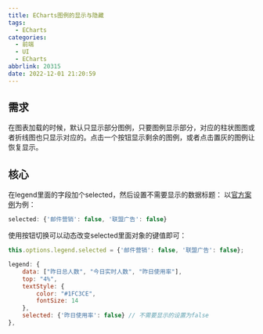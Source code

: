 ```yaml
---
title: ECharts图例的显示与隐藏
tags:
  - ECharts
categories:
  - 前端
  - UI
  - ECharts
abbrlink: 20315
date: 2022-12-01 21:20:59
---
```


## 需求

在图表加载的时候，默认只显示部分图例，只要图例显示部分，对应的柱状图图或者折线图也只显示对应的。点击一个按钮显示剩余的图例，或者点击置灰的图例让恢复显示。

<!-- more -->

## 核心

在legend里面的字段加个selected，然后设置不需要显示的数据标题：
以[官方案例](https://echarts.apache.org/examples/zh/editor.html?c=line-stack)为例：

```js
selected: {'邮件营销': false, '联盟广告': false}
```

使用按钮切换可以动态改变selected里面对象的键值即可：

```js
this.options.legend.selected = {'邮件营销': false, '联盟广告': false};
```

```js
legend: {
    data: ["昨日总人数", "今日实时人数", "昨日使用率"],
    top: "4%",
    textStyle: {
        color: "#1FC3CE",
        fontSize: 14
    },
    selected: {'昨日使用率': false} // 不需要显示的设置为false
},
```
